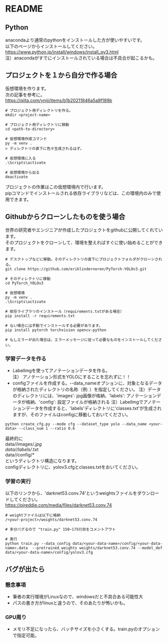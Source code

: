 # README

## Python
anacondaより通常のpythonをインストールした方が使いやすいです。  
以下のページからインストールしてください。  
https://www.python.jp/install/windows/install_py3.html  
注）anacondaがすでにインストールされている場合は不具合が起こるかも。

## プロジェクトを１から自分で作る場合
仮想環境を作ります。  
次の記事を参考に。  
https://qiita.com/yniji/items/b1b20211846a5a9f189b

```
# プロジェクト用ディレクトリを作る。
mkdir <project-name>

# プロジェクト用ディレクトリに移動
cd <path-to-directory>

# 仮想環境作成コマンド
py -m venv .
> ディレクトリの直下に色々生成されるはず。

# 仮想環境に入る
.\Scripts\activate

# 仮想環境から出る
deactivate
```

プロジェクトの作業はこの仮想環境内で行います。  
pipコマンドでインストールされる依存ライブラリなどは、この環境内のみで使用できます。  

## Githubからクローンしたものを使う場合
世界の研究者やエンジニアが作成したプロジェクトをgithubに公開してくれています。  
そのプロジェクトをクローンして、環境を整えればすぐに使い始めることができます。  

```
# デスクトップなどに移動。そのディレクトリの直下にプロジェクトフォルダがクローンされる。
git clone https://github.com/eriklindernoren/PyTorch-YOLOv3.git

# そのディレクトリに移動
cd PyTorch_YOLOv3

# 仮想環境
py -m venv .
.\Scripts\activate

# 依存ライブラリのインストール（requirements.txtがある場合）
pip install -r requirements.txt

# ない場合には手動でインストールする必要があります。
pip install pytorch torchvision opencv-python

# もしエラーが出た場合は、エラーメッセージに従って必要なものをインストールしてください。
```

### 学習データを作る
* LabelImgを使ってアノテーションデータを作る。  
注） アノテーション形式をYOLOにすることを忘れずに！！  
* configファイルを作成する。--data_nameオプションに、対象となるデータが格納されたディレクトリの名称（例: <your-data-name>）を指定してください。
注）データのディレクトリには、'images': jpg画像が格納、'labels': アノテーションデータが格納、'config': 設定ファイルが格納される
注）LabelImgでアノテーションデータを作成すると、'labels'ディレクトリに'classes.txt'が生成されますが、そのファイルはconfigに移動しておいてください。
```
python create_cfg.py --mode cfg --dataset_type yolo --data_name <your-data> --class_num 1 --ratio 0.6
```
最終的に  
data/<your-data-name>/images/*.jpg  
data/<your-data-name>/labels/*.txt  
data/<your-data-name>/config/*  
というディレクトリ構造になります。  
configディレクトリに、yolov3.cfgとclasses.txtをおいてください。

### 学習の実行
以下のリンクから、'darknet53.conv.74'というweightsファイルをダウンロードしてください。  
https://pjreddie.com/media/files/darknet53.conv.74

```
# weightファイルは以下に格納
/<your-project>/weights/darknet53.conv.74

# 多分バグるので "train.py" 150~175行目をコメントアウト

# 実行
python train.py --data_config data/<your-data-name>/config/<your-data-name>.data  --pretrained_weights weights/darknet53.conv.74 --model_def data/<your-data-name>/config/yolov3.cfg
```

## バグが出たら

### 懸念事項
* 筆者の実行環境がLinuxなので、windowsだと不具合ある可能性大
* パスの書き方がlinuxと違うので、そのあたりが怖いかも。

### GPU周り
* メモリ不足になったら、バッチサイズを小さくする。train.pyのオプションで指定可能。